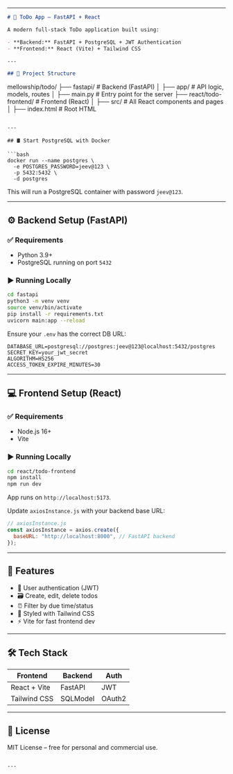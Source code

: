 
---

```markdown
# 📝 ToDo App – FastAPI + React

A modern full-stack ToDo application built using:

- **Backend:** FastAPI + PostgreSQL + JWT Authentication
- **Frontend:** React (Vite) + Tailwind CSS

---

## 📁 Project Structure

```

mellowship/todo/
├── fastapi/              # Backend (FastAPI)
│   ├── app/              # API logic, models, routes
│   ├── main.py           # Entry point for the server
├── react/todo-frontend/  # Frontend (React)
│   ├── src/              # All React components and pages
│   ├── index.html        # Root HTML

````

---

## 🛢️ Start PostgreSQL with Docker

```bash
docker run --name postgres \
  -e POSTGRES_PASSWORD=jeev@123 \
  -p 5432:5432 \
  -d postgres
````

This will run a PostgreSQL container with password `jeev@123`.

---

## ⚙️ Backend Setup (FastAPI)

### ✅ Requirements

* Python 3.9+
* PostgreSQL running on port `5432`

### ▶️ Running Locally

```bash
cd fastapi
python3 -m venv venv
source venv/bin/activate
pip install -r requirements.txt
uvicorn main:app --reload
```

Ensure your `.env` has the correct DB URL:

```env
DATABASE_URL=postgresql://postgres:jeev@123@localhost:5432/postgres
SECRET_KEY=your_jwt_secret
ALGORITHM=HS256
ACCESS_TOKEN_EXPIRE_MINUTES=30
```

---

## 💻 Frontend Setup (React)

### ✅ Requirements

* Node.js 16+
* Vite

### ▶️ Running Locally

```bash
cd react/todo-frontend
npm install
npm run dev
```

App runs on `http://localhost:5173`.

Update `axiosInstance.js` with your backend base URL:

```js
// axiosInstance.js
const axiosInstance = axios.create({
  baseURL: "http://localhost:8000", // FastAPI backend
});
```

---

## 🔐 Features

* 🔐 User authentication (JWT)
* 🗃️ Create, edit, delete todos
* ⏰ Filter by due time/status
* 🎨 Styled with Tailwind CSS
* ⚡ Vite for fast frontend dev

---

## 🛠 Tech Stack

| Frontend     | Backend  | Auth   |
| ------------ | -------- | ------ |
| React + Vite | FastAPI  | JWT    |
| Tailwind CSS | SQLModel | OAuth2 |

---

## 📄 License

MIT License – free for personal and commercial use.

```

---

```
